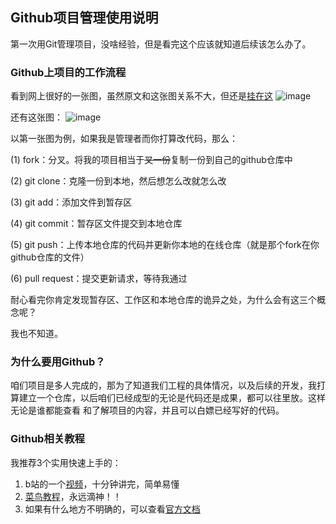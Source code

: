 ## Github项目管理使用说明

第一次用Git管理项目，没啥经验，但是看完这个应该就知道后续该怎么办了。

### Github上项目的工作流程

看到网上很好的一张图，虽然原文和这张图关系不大，但还是[挂在这](https://zhuanlan.zhihu.com/p/347918608)
![image](https://user-images.githubusercontent.com/76418804/211189209-c4e07702-4225-4139-b650-caf1429fb778.png)

还有这张图：
![image](https://user-images.githubusercontent.com/76418804/211189485-fc1c9a49-b62e-47f6-9012-fe361ed240b3.png)

以第一张图为例，如果我是管理者而你打算改代码，那么：

  (1) fork：分叉。将我的项目相当于~~叉一份~~复制一份到自己的github仓库中
  
  (2) git clone：克隆一份到本地，然后想怎么改就怎么改
  
  (3) git add：添加文件到暂存区
  
  (4) git commit：暂存区文件提交到本地仓库
  
  (5) git push：上传本地仓库的代码并更新你本地的在线仓库（就是那个fork在你github仓库的文件）
  
  (6) pull request：提交更新请求，等待我通过

耐心看完你肯定发现暂存区、工作区和本地仓库的诡异之处，为什么会有这三个概念呢？

我也不知道。

### 为什么要用Github？

咱们项目是多人完成的，那为了知道我们工程的具体情况，以及后续的开发，我打算建立一个仓库，以后咱们已经成型的无论是代码还是成果，都可以往里放。这样无论是谁都能查看
和了解项目的内容，并且可以白嫖已经写好的代码。

### Github相关教程

我推荐3个实用快速上手的：
1. b站的一个[视频](https://www.bilibili.com/video/BV1yo4y1d7UK/?spm_id_from=333.337.search-card.all.click&vd_source=2496b4033bb7934a9c794f73f3b41282)，十分钟讲完，简单易懂
2. [菜鸟教程](https://www.runoob.com/git/git-tutorial.html)，永远滴神！！
3. 如果有什么地方不明确的，可以查看[官方文档](https://docs.github.com/)
